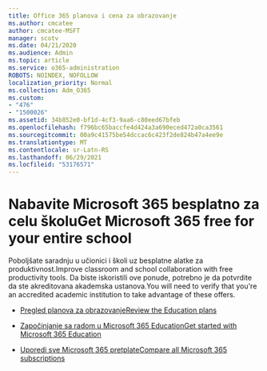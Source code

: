 ```yaml
---
title: Office 365 planova i cena za obrazovanje
ms.author: cmcatee
author: cmcatee-MSFT
manager: scotv
ms.date: 04/21/2020
ms.audience: Admin
ms.topic: article
ms.service: o365-administration
ROBOTS: NOINDEX, NOFOLLOW
localization_priority: Normal
ms.collection: Adm_O365
ms.custom:
- "476"
- "1500026"
ms.assetid: 34b852e0-bf1d-4cf3-9aa6-c80eed67bfeb
ms.openlocfilehash: f796bc65baccfe4d424a3a690eced472a0ca3561
ms.sourcegitcommit: 00a9c41575be54dccac6c423f2de824b47a4ee9e
ms.translationtype: MT
ms.contentlocale: sr-Latn-RS
ms.lasthandoff: 06/29/2021
ms.locfileid: "53176571"
---
```

# <a name="get-microsoft-365-free-for-your-entire-school"></a><span data-ttu-id="31ec9-102">Nabavite Microsoft 365 besplatno za celu školu</span><span class="sxs-lookup"><span data-stu-id="31ec9-102">Get Microsoft 365 free for your entire school</span></span>

<span data-ttu-id="31ec9-103">Poboljšate saradnju u učionici i školi uz besplatne alatke za produktivnost.</span><span class="sxs-lookup"><span data-stu-id="31ec9-103">Improve classroom and school collaboration with free productivity tools.</span></span> <span data-ttu-id="31ec9-104">Da biste iskoristili ove ponude, potrebno je da potvrdite da ste akreditovana akademska ustanova.</span><span class="sxs-lookup"><span data-stu-id="31ec9-104">You will need to verify that you're an accredited academic institution to take advantage of these offers.</span></span>
  
- [<span data-ttu-id="31ec9-105">Pregled planova za obrazovanje</span><span class="sxs-lookup"><span data-stu-id="31ec9-105">Review the Education plans</span></span>](https://products.office.com/academic/compare-office-365-education-plans)

- [<span data-ttu-id="31ec9-106">Započinjanje sa radom u Microsoft 365 Education</span><span class="sxs-lookup"><span data-stu-id="31ec9-106">Get started with Microsoft 365 Education</span></span>](https://support.office.com/article/get-started-with-office-365-education-ab02abe5-a1ee-458c-b749-5b44416ccf14?wt.mc_id=o365_portal_mmaven&ui=en-US&rs=en-US&ad=US)

- [<span data-ttu-id="31ec9-107">Uporedi sve Microsoft 365 pretplate</span><span class="sxs-lookup"><span data-stu-id="31ec9-107">Compare all Microsoft 365 subscriptions</span></span>](https://products.office.com/business/compare-more-office-365-for-business-plans)